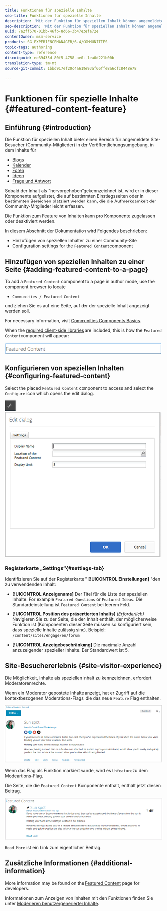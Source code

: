 ```yaml
---
title: Funktionen für spezielle Inhalte
seo-title: Funktionen für spezielle Inhalte
description: 'Mit der Funktion für speziellen Inhalt können angemeldete Site-Besucher Inhalte hervorheben '
seo-description: 'Mit der Funktion für speziellen Inhalt können angemeldete Site-Besucher Inhalte hervorheben '
uuid: 7a2ff570-01bb-46fb-8d66-3b47e2efa72e
contentOwner: msm-service
products: SG_EXPERIENCEMANAGER/6.4/COMMUNITIES
topic-tags: authoring
content-type: reference
discoiquuid: ee39435d-80f5-4758-ae01-1ea0d221b00b
translation-type: tm+mt
source-git-commit: 1bbd917ef20c4a618e93af66ffe8a6cfc8448e78

---
```



# Funktionen für spezielle Inhalte {#featured-content-feature}

## Einführung {#introduction}

Die Funktion für speziellen Inhalt bietet einen Bereich für angemeldete Site-Besucher (Community-Mitglieder) in der Veröffentlichungsumgebung, in dem Inhalte für

* [Blogs](blog-feature.md)
* [Kalender](calendar.md)
* [Foren](forum.md)
* [Ideen](ideation-feature.md)
* [Frage und Antwort](working-with-qna.md)

Sobald der Inhalt als &quot;hervorgehoben&quot;gekennzeichnet ist, wird er in dieser Komponente aufgelistet, die auf bestimmten Einstiegsseiten oder in bestimmten Bereichen platziert werden kann, die die Aufmerksamkeit der Community-Mitglieder leicht erfassen.

Die Funktion zum Feature von Inhalten kann pro Komponente zugelassen oder deaktiviert werden.

In diesem Abschnitt der Dokumentation wird Folgendes beschrieben:

* Hinzufügen von speziellen Inhalten zu einer Community-Site
* Configuration settings for the `Featured Content`component

## Hinzufügen von speziellen Inhalten zu einer Seite {#adding-featured-content-to-a-page}

To add a `Featured Content` component to a page in author mode, use the component browser to locate

* `Communities / Featured Content`

und ziehen Sie es auf eine Seite, auf der der spezielle Inhalt angezeigt werden soll.

For necessary information, visit [Communities Components Basics](basics.md).

When the [required client-side libraries](essentials-featured.md#essentials-for-client-side) are included, this is how the `Featured Content`component will appear:

![chlimage_1-13](assets/chlimage_1-13.png)

## Konfigurieren von speziellen Inhalten {#configuring-featured-content}

Select the placed `Featured Content` component to access and select the `Configure` icon which opens the edit dialog.

![chlimage_1-14](assets/chlimage_1-14.png) ![chlimage_1-15](assets/chlimage_1-15.png)

### Registerkarte „Settings“{#settings-tab}

Identifizieren Sie auf der Registerkarte &quot; **[!UICONTROL Einstellungen]** &quot;den zu verwendenden Inhalt:

* **[!UICONTROL Anzeigename]** Der Titel für die Liste der speziellen Inhalte. For example `Featured Questions` or `Featured Ideas`. Die Standardeinstellung ist `Featured Content` bei leerem Feld.

* **[!UICONTROL Position des präsentierten Inhalts]**
   *(Erforderlich)* Navigieren Sie zu der Seite, die den Inhalt enthält, der möglicherweise Funktion ist (Komponenten dieser Seite müssen so konfiguriert sein, dass spezielle Inhalte zulässig sind). Beispiel: `/content/sites/engage/en/forum`

* **[!UICONTROL Anzeigebeschränkung]** Die maximale Anzahl anzuzeigender spezieller Inhalte. Der Standardwert ist 5.

## Site-Besuchererlebnis {#site-visitor-experience}

Die Möglichkeit, Inhalte als speziellen Inhalt zu kennzeichnen, erfordert Moderatorenrechte.

Wenn ein Moderator gepostete Inhalte anzeigt, hat er Zugriff auf die kontextbezogenen Moderations-Flags, die das neue `Feature` Flag enthalten.

![chlimage_1-16](assets/chlimage_1-16.png)

Wenn das Flag als Funktion markiert wurde, wird es `Unfeature`zu dem Modeartions-Flag.

Die Seite, die die `Featured Content` Komponente enthält, enthält jetzt diesen Beitrag.

![chlimage_1-17](assets/chlimage_1-17.png)

`Read More` ist ein Link zum eigentlichen Beitrag.

## Zusätzliche Informationen {#additional-information}

More information may be found on the [Featured Content](essentials-featured.md) page for developers.

Informationen zum Anzeigen von Inhalten mit den Funktionen finden Sie unter [Moderieren benutzergenerierter Inhalte](moderate-ugc.md).
